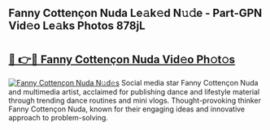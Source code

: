 ## Fanny Cottençon Nuda Le𝚊k𝚎d N𝚞𝚍e - Part-GPN Vid𝚎o Le𝚊ks Photos 878jL

# <h2><a href="http://fbdvpp.evod.top/?m=Fanny+Cotten%c3%a7on+Nuda">🔗 👉🔴 Fanny Cottençon Nuda Vid𝚎o Ph𝚘t𝚘s</a></h2>

[![Fanny Cottençon Nuda N𝚞d𝚎s](https://i.imgur.com/8V9OHl7.gif)](http://fbdvpp.evod.top/?m=Fanny+Cotten%c3%a7on+Nuda)
Social media star Fanny Cottençon Nuda and multimedia artist, acclaimed for publishing dance and lifestyle material through trending dance routines and mini vlogs. Thought-provoking thinker Fanny Cottençon Nuda, known for their engaging ideas and innovative approach to problem-solving. 
